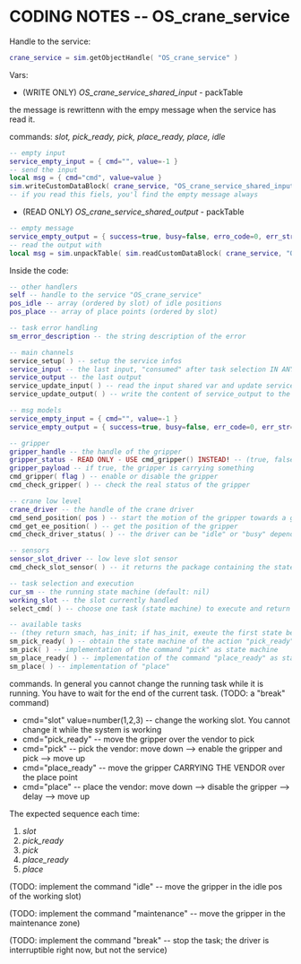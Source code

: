 # CODING NOTES -- OS_crane_service

Handle to the service:

```lua
crane_service = sim.getObjectHandle( "OS_crane_service" )
```

Vars:

- (WRITE ONLY) *OS_crane_service_shared_input* - packTable

the message is rewrittenn with the empy message when the service has read it.  

commands: *slot, pick_ready, pick, place_ready, place, idle* 

```lua
-- empty input
service_empty_input = { cmd="", value=-1 }
-- send the input
local msg = { cmd="cmd", value=value }
sim.writeCustomDataBlock( crane_service, "OS_crane_service_shared_input", sim.packTable( msg ) )
-- if you read this fiels, you'l find the empty message always
```

- (READ ONLY) *OS_crane_service_shared_output* - packTable

```lua
-- empty message
service_empty_output = { success=true, busy=false, erro_code=0, err_str="" }
-- read the output with
local msg = sim.unpackTable( sim.readCustomDataBlock( crane_service, "OS_crane_service_shared_output" ) )
```

Inside the code:

```lua
-- other handlers
self -- handle to the service "OS_crane_service"
pos_idle -- array (ordered by slot) of idle positions
pos_place -- array of place points (ordered by slot)

-- task error handling
sm_error_description -- the string description of the error

-- main channels
service_setup( ) -- setup the service infos
service_input -- the last input, "consumed" after task selection IN ANY CASE
service_output -- the last output
service_update_input( ) -- read the input shared var and update service_input
service_update_output( ) -- write the content of service_output to the shared space

-- msg models
service_empty_input = { cmd="", value=-1 }
service_empty_output = { success=true, busy=false, err_code=0, err_str="" }

-- gripper
gripper_handle -- the handle of the gripper
gripper_status - READ ONLY - USE cmd_gripper() INSTEAD! -- (true, false) the status of the gripper
gripper_payload -- if true, the gripper is carrying something
cmd_gripper( flag ) -- enable or disable the gripper
cmd_check_gripper( ) -- check the real status of the gripper

-- crane low level
crane_driver -- the handle of the crane driver
cmd_send_position( pos ) -- start the motion of the gripper towards a given pos {x,y,z}
cmd_get_ee_position( ) -- get the position of the gripper
cmd_check_driver_status( ) -- the driver can be "idle" or "busy" depending on the motion

-- sensors 
sensor_slot_driver -- low leve slot sensor
cmd_check_slot_sensor( ) -- it returns the package containing the state of the slot proximity sensors; used to obtain the pick point

-- task selection and execution
cur_sm -- the running state machine (default: nil)
working_slot -- the slot currently handled
select_cmd( ) -- choose one task (state machine) to execute and return it

-- available tasks 
-- (they return smach, has_init; if has_init, exeute the first state before starting)
sm_pick_ready( ) -- obtain the state machine of the action "pick_ready"
sm_pick( ) -- implementation of the command "pick" as state machine
sm_place_ready( ) -- implementation of the command "place_ready" as state machine
sm_place( ) -- implementation of "place"
```

commands. In general you cannot change the running task while it is running. You have to wait for the end of the current task. (TODO: a "break" command)

- cmd="slot" value=number(1,2,3) -- change the working slot. You cannot change it while the system is working 
- cmd="pick_ready" -- move the gripper over the vendor to pick
- cmd="pick" -- pick the vendor: move down --> enable the gripper and pick --> move up
- cmd="place_ready" -- move the gripper CARRYING THE VENDOR over the place point
- cmd="place" -- place the vendor: move down --> disable the gripper --> delay --> move up

The expected sequence each time:

1. *slot <your working slot>*
2. *pick_ready*
3. *pick*
4. *place_ready* 
4. *place* 

(TODO: implement the command "idle" -- move the gripper in the idle pos of the working slot)

(TODO: implement the command "maintenance" -- move the gripper in the maintenance zone)

(TODO: implement the command "break" -- stop the task; the driver is interruptible right now, but not the service)







```lua

```